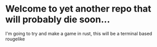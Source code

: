 # Welcome to yet another repo that will probably die soon...

I'm going to try and make a game in rust, this will be a terminal based rougelike
